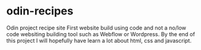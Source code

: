 # odin-recipes
Odin project recipe site
First website build using code and not a no/low code websiting building tool such as Webflow or Wordpress. By the end of this project I will hopefully have learn a lot about html, css and javascript. 
